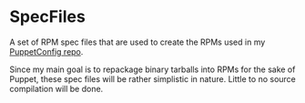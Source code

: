 SpecFiles
=========

A set of RPM spec files that are used to create the RPMs used in my [PuppetConfig repo](https://github.com/dkwasny/PuppetConfig).

Since my main goal is to repackage binary tarballs into RPMs for the sake of Puppet, these spec files will be rather simplistic in nature.  Little to no source compilation will be done.
